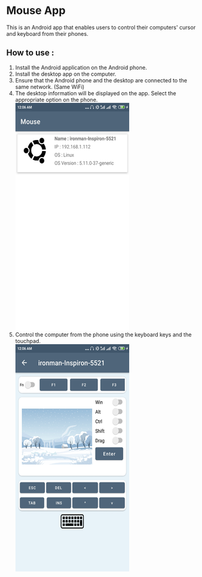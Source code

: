 # Mouse App

This is an Android app that enables users to control their computers' cursor and keyboard from their phones. 

## How to use :
1. Install the Android application on the Android phone.
1. Install the desktop app on the computer.
1. Ensure that the Android phone and the desktop are connected to the same network. (Same WiFi)
1. The desktop information will be displayed on the app. Select the appropriate option on the phone. <br> <img src="images/connected_devices.jpg" alt="drawing" width="300" height="600"/>
1. Control the computer from the phone using the keyboard keys and the touchpad. <br> <img src="images/layout.jpg" alt="drawing" width="300" height="600"/>
